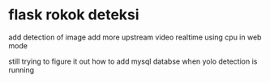 # flask rokok deteksi
add detection of image
add more upstream video realtime using cpu in web mode

still trying to figure it out how to add mysql databse when yolo detection is running

